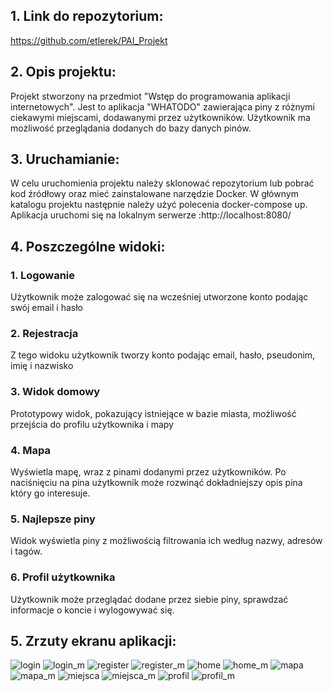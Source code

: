 ## 1. Link do repozytorium: 
https://github.com/etlerek/PAI_Projekt

## 2. Opis projektu:
Projekt stworzony na przedmiot "Wstęp do programowania aplikacji internetowych". Jest to aplikacja "WHATODO" zawierająca piny z różnymi ciekawymi miejscami, dodawanymi przez użytkowników. Użytkownik ma możliwość przeglądania dodanych do bazy danych pinów.

## 3. Uruchamianie:
W celu uruchomienia projektu należy sklonować repozytorium lub pobrać kod źródłowy oraz mieć zainstalowane narzędzie Docker. W głównym katalogu projektu następnie należy użyć polecenia docker-compose up. Aplikacja uruchomi się na lokalnym serwerze :http://localhost:8080/

## 4. Poszczególne widoki:
### 1. Logowanie
Użytkownik może zalogować się na wcześniej utworzone konto podając swój email i hasło

### 2. Rejestracja
Z tego widoku użytkownik tworzy konto podając email, hasło, pseudonim, imię i nazwisko

### 3. Widok domowy
Prototypowy widok, pokazujący istniejące w bazie miasta, możliwość przejścia do profilu użytkownika i mapy

### 4. Mapa
Wyświetla mapę, wraz z pinami dodanymi przez użytkowników. Po naciśnięciu na pina użytkownik może rozwinąć dokładniejszy opis pina który go interesuje.

### 5. Najlepsze piny
Widok wyświetla piny z możliwością filtrowania ich według nazwy, adresów i tagów.

### 6. Profil użytkownika
Użytkownik może przeglądać dodane przez siebie piny, sprawdzać informacje o koncie i wylogowywać się.


## 5. Zrzuty ekranu aplikacji:
![login](https://user-images.githubusercontent.com/72759044/152707826-fbea6825-56d6-4b1b-a8f6-8d928e74edbb.png)
![login_m](https://user-images.githubusercontent.com/72759044/152707837-742c9a35-d71c-4d97-814e-0e751c141494.png)
![register](https://user-images.githubusercontent.com/72759044/152707874-1a3800c8-497c-4053-9fa9-1b610cc4087c.png)
![register_m](https://user-images.githubusercontent.com/72759044/152707875-e9395b9a-8307-45df-822f-035841ae11b0.png)
![home](https://user-images.githubusercontent.com/72759044/152707839-b8de0c4a-1891-4871-8b3b-9730c0304039.png)
![home_m](https://user-images.githubusercontent.com/72759044/152707853-3a424658-c4bf-49b5-922a-6fc827f4298f.png)
![mapa](https://user-images.githubusercontent.com/72759044/152708013-3824919e-b36b-48f0-8c97-6f011e4939cd.png)
![mapa_m](https://user-images.githubusercontent.com/72759044/152708017-81328a7d-9d03-42e8-8362-1877d732d49a.png)
![miejsca](https://user-images.githubusercontent.com/72759044/152707868-cdb95a8c-383c-4852-b3e5-9b8461276a6e.png)
![miejsca_m](https://user-images.githubusercontent.com/72759044/152707870-1b7e4466-feff-4ed7-a544-925d1743ae54.png)
![profil](https://user-images.githubusercontent.com/72759044/152707871-315f77ba-89ea-420f-90f7-b626fc9303e6.png)
![profil_m](https://user-images.githubusercontent.com/72759044/152707872-b384b297-9aa7-4dad-acbe-ecdbc4a4b65a.png)
